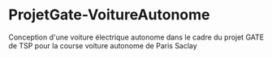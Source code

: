 # ProjetGate-VoitureAutonome
Conception d'une voiture électrique autonome dans le cadre du projet GATE de TSP pour la course voiture autonome de Paris Saclay
